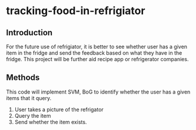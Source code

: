 # tracking-food-in-refrigiator
## Introduction
For the future use of refrigiator, it is better to see whether user has a given item in the fridge and send the feedback based on what they have in the fridge. This project will be further aid recipe app or refrigerator companies.
## Methods
This code will implement SVM, BoG to identify whether the user has a given items that it query. 
1. User takes a picture of the refrigator
2. Query the item
3. Send whether the item exists.

